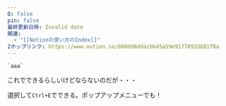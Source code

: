 ```yaml
---
Q: false
pin: false
最終更新日時: Invalid date
関連:
  - "[[Notionの使い方のIndex]]"
2ホップリンク: https://www.notion.so/080dd6ddacbb45a59e91778933681f8a
---
```

  

`` `aaa` ``

これでできるらしいけどならないのだが・・・

選択して`Ctrl+E`でできる。ポップアップメニューでも！